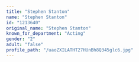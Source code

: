 ```yaml
---
title: "Stephen Stanton"
name: "Stephen Stanton"
id: "1213640"
original_name: "Stephen Stanton"
known_for_department: "Acting"
gender: "2"
adult: "false"
profile_path: "/uaoZXILATHT27HUnBh8Q345glc6.jpg"
---
```

